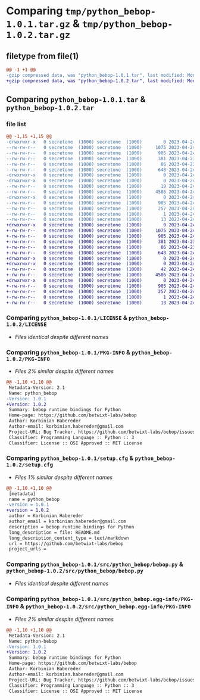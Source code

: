 # Comparing `tmp/python_bebop-1.0.1.tar.gz` & `tmp/python_bebop-1.0.2.tar.gz`

## filetype from file(1)

```diff
@@ -1 +1 @@
-gzip compressed data, was "python_bebop-1.0.1.tar", last modified: Mon Apr 24 11:42:51 2023, max compression
+gzip compressed data, was "python_bebop-1.0.2.tar", last modified: Mon Apr 24 18:40:38 2023, max compression
```

## Comparing `python_bebop-1.0.1.tar` & `python_bebop-1.0.2.tar`

### file list

```diff
@@ -1,15 +1,15 @@
-drwxrwxr-x   0 secretone  (1000) secretone  (1000)        0 2023-04-24 11:42:51.798157 python_bebop-1.0.1/
--rw-rw-r--   0 secretone  (1000) secretone  (1000)     1075 2023-04-24 10:30:47.000000 python_bebop-1.0.1/LICENSE
--rw-rw-r--   0 secretone  (1000) secretone  (1000)      905 2023-04-24 11:42:51.798157 python_bebop-1.0.1/PKG-INFO
--rw-rw-r--   0 secretone  (1000) secretone  (1000)      381 2023-04-23 18:52:15.000000 python_bebop-1.0.1/README.md
--rw-rw-r--   0 secretone  (1000) secretone  (1000)       86 2023-04-23 18:52:15.000000 python_bebop-1.0.1/pyproject.toml
--rw-rw-r--   0 secretone  (1000) secretone  (1000)      648 2023-04-24 11:42:51.798157 python_bebop-1.0.1/setup.cfg
-drwxrwxr-x   0 secretone  (1000) secretone  (1000)        0 2023-04-24 11:42:51.790158 python_bebop-1.0.1/src/
-drwxrwxr-x   0 secretone  (1000) secretone  (1000)        0 2023-04-24 11:42:51.794158 python_bebop-1.0.1/src/python_bebop/
--rw-rw-r--   0 secretone  (1000) secretone  (1000)       19 2023-04-24 11:42:34.000000 python_bebop-1.0.1/src/python_bebop/__init__.py
--rw-rw-r--   0 secretone  (1000) secretone  (1000)     4586 2023-04-24 10:26:05.000000 python_bebop-1.0.1/src/python_bebop/bebop.py
-drwxrwxr-x   0 secretone  (1000) secretone  (1000)        0 2023-04-24 11:42:51.798157 python_bebop-1.0.1/src/python_bebop.egg-info/
--rw-rw-r--   0 secretone  (1000) secretone  (1000)      905 2023-04-24 11:42:51.000000 python_bebop-1.0.1/src/python_bebop.egg-info/PKG-INFO
--rw-rw-r--   0 secretone  (1000) secretone  (1000)      257 2023-04-24 11:42:51.000000 python_bebop-1.0.1/src/python_bebop.egg-info/SOURCES.txt
--rw-rw-r--   0 secretone  (1000) secretone  (1000)        1 2023-04-24 11:42:51.000000 python_bebop-1.0.1/src/python_bebop.egg-info/dependency_links.txt
--rw-rw-r--   0 secretone  (1000) secretone  (1000)       13 2023-04-24 11:42:51.000000 python_bebop-1.0.1/src/python_bebop.egg-info/top_level.txt
+drwxrwxr-x   0 secretone  (1000) secretone  (1000)        0 2023-04-24 18:40:38.024514 python_bebop-1.0.2/
+-rw-rw-r--   0 secretone  (1000) secretone  (1000)     1075 2023-04-24 10:30:47.000000 python_bebop-1.0.2/LICENSE
+-rw-rw-r--   0 secretone  (1000) secretone  (1000)      905 2023-04-24 18:40:38.024514 python_bebop-1.0.2/PKG-INFO
+-rw-rw-r--   0 secretone  (1000) secretone  (1000)      381 2023-04-23 18:52:15.000000 python_bebop-1.0.2/README.md
+-rw-rw-r--   0 secretone  (1000) secretone  (1000)       86 2023-04-23 18:52:15.000000 python_bebop-1.0.2/pyproject.toml
+-rw-rw-r--   0 secretone  (1000) secretone  (1000)      648 2023-04-24 18:40:38.024514 python_bebop-1.0.2/setup.cfg
+drwxrwxr-x   0 secretone  (1000) secretone  (1000)        0 2023-04-24 18:40:38.020514 python_bebop-1.0.2/src/
+drwxrwxr-x   0 secretone  (1000) secretone  (1000)        0 2023-04-24 18:40:38.020514 python_bebop-1.0.2/src/python_bebop/
+-rw-rw-r--   0 secretone  (1000) secretone  (1000)       42 2023-04-24 18:39:05.000000 python_bebop-1.0.2/src/python_bebop/__init__.py
+-rw-rw-r--   0 secretone  (1000) secretone  (1000)     4586 2023-04-24 10:26:05.000000 python_bebop-1.0.2/src/python_bebop/bebop.py
+drwxrwxr-x   0 secretone  (1000) secretone  (1000)        0 2023-04-24 18:40:38.024514 python_bebop-1.0.2/src/python_bebop.egg-info/
+-rw-rw-r--   0 secretone  (1000) secretone  (1000)      905 2023-04-24 18:40:38.000000 python_bebop-1.0.2/src/python_bebop.egg-info/PKG-INFO
+-rw-rw-r--   0 secretone  (1000) secretone  (1000)      257 2023-04-24 18:40:38.000000 python_bebop-1.0.2/src/python_bebop.egg-info/SOURCES.txt
+-rw-rw-r--   0 secretone  (1000) secretone  (1000)        1 2023-04-24 18:40:38.000000 python_bebop-1.0.2/src/python_bebop.egg-info/dependency_links.txt
+-rw-rw-r--   0 secretone  (1000) secretone  (1000)       13 2023-04-24 18:40:38.000000 python_bebop-1.0.2/src/python_bebop.egg-info/top_level.txt
```

### Comparing `python_bebop-1.0.1/LICENSE` & `python_bebop-1.0.2/LICENSE`

 * *Files identical despite different names*

### Comparing `python_bebop-1.0.1/PKG-INFO` & `python_bebop-1.0.2/PKG-INFO`

 * *Files 2% similar despite different names*

```diff
@@ -1,10 +1,10 @@
 Metadata-Version: 2.1
 Name: python_bebop
-Version: 1.0.1
+Version: 1.0.2
 Summary: bebop runtime bindings for Python
 Home-page: https://github.com/betwixt-labs/bebop
 Author: Korbinian Habereder
 Author-email: korbinian.habereder@gmail.com
 Project-URL: Bug Tracker, https://github.com/betwixt-labs/bebop/issues
 Classifier: Programming Language :: Python :: 3
 Classifier: License :: OSI Approved :: MIT License
```

### Comparing `python_bebop-1.0.1/setup.cfg` & `python_bebop-1.0.2/setup.cfg`

 * *Files 1% similar despite different names*

```diff
@@ -1,10 +1,10 @@
 [metadata]
 name = python_bebop
-version = 1.0.1
+version = 1.0.2
 author = Korbinian Habereder
 author_email = korbinian.habereder@gmail.com
 description = bebop runtime bindings for Python
 long_description = file: README.md
 long_description_content_type = text/markdown
 url = https://github.com/betwixt-labs/bebop
 project_urls =
```

### Comparing `python_bebop-1.0.1/src/python_bebop/bebop.py` & `python_bebop-1.0.2/src/python_bebop/bebop.py`

 * *Files identical despite different names*

### Comparing `python_bebop-1.0.1/src/python_bebop.egg-info/PKG-INFO` & `python_bebop-1.0.2/src/python_bebop.egg-info/PKG-INFO`

 * *Files 2% similar despite different names*

```diff
@@ -1,10 +1,10 @@
 Metadata-Version: 2.1
 Name: python-bebop
-Version: 1.0.1
+Version: 1.0.2
 Summary: bebop runtime bindings for Python
 Home-page: https://github.com/betwixt-labs/bebop
 Author: Korbinian Habereder
 Author-email: korbinian.habereder@gmail.com
 Project-URL: Bug Tracker, https://github.com/betwixt-labs/bebop/issues
 Classifier: Programming Language :: Python :: 3
 Classifier: License :: OSI Approved :: MIT License
```

